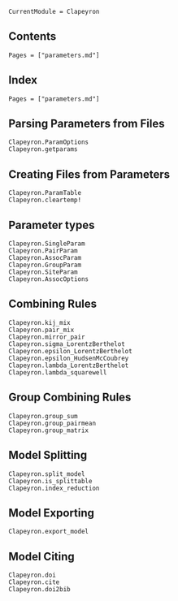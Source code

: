 ```@meta
CurrentModule = Clapeyron
```

## Contents

```@contents
Pages = ["parameters.md"]
```

## Index

```@index
Pages = ["parameters.md"]
```

## Parsing Parameters from Files
```@docs
Clapeyron.ParamOptions
Clapeyron.getparams
```

## Creating Files from Parameters
```@docs
Clapeyron.ParamTable
Clapeyron.cleartemp!
```

## Parameter types
```@docs
Clapeyron.SingleParam
Clapeyron.PairParam
Clapeyron.AssocParam
Clapeyron.GroupParam
Clapeyron.SiteParam
Clapeyron.AssocOptions
```

## Combining Rules
```@docs
Clapeyron.kij_mix
Clapeyron.pair_mix
Clapeyron.mirror_pair
Clapeyron.sigma_LorentzBerthelot
Clapeyron.epsilon_LorentzBerthelot
Clapeyron.epsilon_HudsenMcCoubrey
Clapeyron.lambda_LorentzBerthelot
Clapeyron.lambda_squarewell
```

## Group Combining Rules
```@docs
Clapeyron.group_sum
Clapeyron.group_pairmean
Clapeyron.group_matrix
```

## Model Splitting
```@docs
Clapeyron.split_model
Clapeyron.is_splittable
Clapeyron.index_reduction
```

## Model Exporting
```@docs
Clapeyron.export_model
```

## Model Citing
```@docs
Clapeyron.doi
Clapeyron.cite
Clapeyron.doi2bib
```
